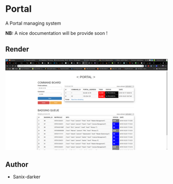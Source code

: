 # Portal

A Portal managing system

**NB:** A nice documentation will be provide soon !

## Render

<img src="./portalIHM.png"/>

## Author

- Sanix-darker

